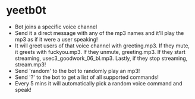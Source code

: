 # yeetb0t

- Bot joins a specific voice channel
- Send it a direct message with any of the mp3 names and it'll play the mp3 as if it were a user speaking!
- It will greet users of that voice channel with greeting.mp3. If they mute, it greets with fuckyou.mp3. If they unmute, greeting.mp3. If they start streaming, usec3_goodwork_06_bl.mp3. Lastly, if they stop streaming, stream.mp3!
- Send 'random' to the bot to randomly play an mp3!
- Send '?' to the bot to get a list of all supported commands!
- Every 5 mins it will automatically pick a random voice command and speak!
